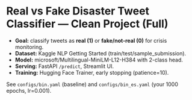 
# Real vs Fake Disaster Tweet Classifier — Clean Project (Full)

- **Goal:** classify tweets as **real (1)** or **fake/not-real (0)** for crisis monitoring.
- **Dataset:** Kaggle NLP Getting Started (train/test/sample_submission).
- **Model:** microsoft/Multilingual-MiniLM-L12-H384 with 2-class head.
- **Serving:** FastAPI `/predict`, Streamlit UI.
- **Training:** Hugging Face Trainer, early stopping (patience=10).

See `configs/bin.yaml` (baseline) and `configs/bin_es.yaml` (your 1000 epochs, lr=0.001).
